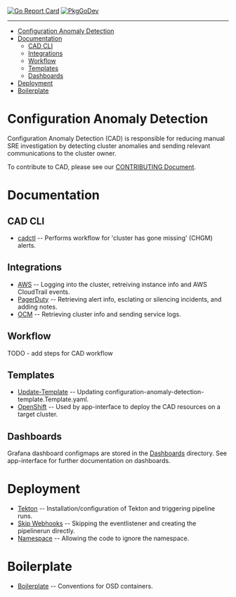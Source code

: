 [![Go Report Card](https://goreportcard.com/badge/github.com/openshift/configuration-anomaly-detection)](https://goreportcard.com/report/github.com/openshift/configuration-anomaly-detection) [![PkgGoDev](https://pkg.go.dev/badge/github.com/openshift/configuration-anomaly-detection)](https://pkg.go.dev/github.com/openshift/configuration-anomaly-detection)

----

- [Configuration Anomaly Detection](#configuration-anomaly-detection)
- [Documentation](#documentation)
  - [CAD CLI](#cad-cli)
  - [Integrations](#integrations)
  - [Workflow](#workflow)
  - [Templates](#templates)
  - [Dashboards](#dashboards)
- [Deployment](#deployment)
- [Boilerplate](#boilerplate)

# Configuration Anomaly Detection

Configuration Anomaly Detection (CAD) is responsible for reducing manual SRE investigation by detecting cluster anomalies and sending relevant communications to the cluster owner.

To contribute to CAD, please see our [CONTRIBUTING Document](CONTRIBUTING.md).

# Documentation

## CAD CLI

* [cadctl](./cadctl/README.md) -- Performs workflow for 'cluster has gone missing' (CHGM) alerts.

## Integrations

* [AWS](./pkg/aws/README.md) -- Logging into the cluster, retreiving instance info and AWS CloudTrail events.
* [PagerDuty](./pkg/pagerduty/README.md) -- Retrieving alert info, esclating or silencing incidents, and adding notes. 
* [OCM](./pkg/ocm/README.md) -- Retrieving cluster info and sending service logs.

## Workflow

TODO - add steps for CAD workflow

## Templates

* [Update-Template](./hack/update-template/README.md) -- Updating configuration-anomaly-detection-template.Template.yaml.
* [OpenShift](./openshift/README.md) -- Used by app-interface to deploy the CAD resources on a target cluster.

## Dashboards

Grafana dashboard configmaps are stored in the [Dashboards](./dashboards/) directory. See app-interface for further documentation on dashboards.

# Deployment

* [Tekton](./deploy/README.md) -- Installation/configuration of Tekton and triggering pipeline runs.
* [Skip Webhooks](./deploy/skip-webhook/README.md) -- Skipping the eventlistener and creating the pipelinerun directly.
* [Namespace](./deploy/namespace/README.md) -- Allowing the code to ignore the namespace.

# Boilerplate

* [Boilerplate](./boilerplate/openshift/osd-container-image/README.md) -- Conventions for OSD containers.
